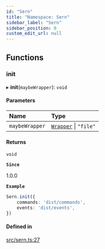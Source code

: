 ```yaml
---
id: "Sern"
title: "Namespace: Sern"
sidebar_label: "Sern"
sidebar_position: 0
custom_edit_url: null
---
```


## Functions

### init

▸ **init**(`maybeWrapper`): `void`

#### Parameters

| Name | Type |
| :------ | :------ |
| `maybeWrapper` | [`Wrapper`](../interfaces/Wrapper.md) \| ``"file"`` |

#### Returns

`void`

**`Since`**

1.0.0

**`Example`**

```ts title="src/index.ts"
Sern.init({
    commands: 'dist/commands',
    events: 'dist/events',
})
```

#### Defined in

[src/sern.ts:27](https://github.com/sern-handler/handler/blob/9d5c6c7/src/sern.ts#L27)
